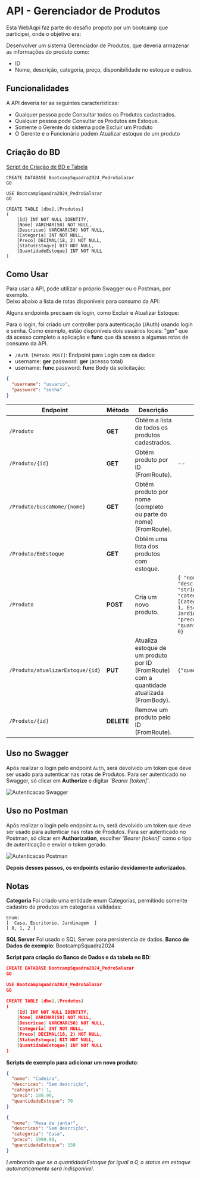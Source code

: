 
# API - Gerenciador de Produtos  
  
Esta WebAqpi faz parte do desafio propoto por um bootcamp que participei, onde o objetivo era:  
  
Desenvolver um sistema Gerenciador de Produtos, que deveria armazenar as informações do produto como:  
- ID  
- Nome, descrição, categoria, preço, disponibilidade no estoque e outros.

## Funcionalidades  
A API deveria ter as seguintes características:  
  
- Qualquer pessoa pode Consultar todos os Produtos cadastrados.  
- Qualquer pessoa pode Consultar os Produtos em Estoque.  
- Somente o Gerente do sistema pode Excluir um Produto  
- O Gerente e o Funcionário podem Atualizar estoque de um produto

## Criação do BD
[Script de Criação de BD e Tabela](https://github.com/PHSalazar/GerenciadorProdutos/blob/main/webapi_Produtos/CriacaoTabelaSQLServer.sql)

    CREATE DATABASE BootcampSquadra2024_PedroSalazar
    GO
    
    USE BootcampSquadra2024_PedroSalazar
    GO
    
    CREATE TABLE [dbo].[Produtos]
    (
    	[Id] INT NOT NULL IDENTITY, 
        [Nome] VARCHAR(50) NOT NULL, 
        [Descricao] VARCHAR(50) NOT NULL, 
        [Categoria] INT NOT NULL, 
        [Preco] DECIMAL(18, 2) NOT NULL,
        [StatusEstoque] BIT NOT NULL, 
        [QuantidadeEstoque] INT NOT NULL
    )
    
   ## Como Usar 

 
  



Para usar a API, pode utilizar o próprio Swagger ou o Postman, por exemplo.  
Deixo abaixo a lista de rotas disponíveis para consumo da API:

Alguns endpoints precisam de login, como Excluir e Atualizar Estoque:

Para o login, foi criado um controller para autenticação (/Auth) usando login e senha. Como exemplo, estão disponíveis dois usuários locais: "ger" que dá acesso completo a aplicação e **func** que dá acesso a algumas rotas de consumo da API.  
  
- `/Auth [Método POST]`: Endpoint para Login com os dados:  
- username: **ger** password: **ger** (acesso total)  
- username: **func** password: **func**
Body da solicitação:
```json
{
  "username": "usuario",
  "password": "senha"
}
```

| Endpoint | Método | Descrição | OBS |
|--|--|--|--|
| `/Produto` | **GET** |Obtém a lista de todos os produtos cadastrados.|
|``/Produto/{id}``|**GET**|Obtém produto por ID (FromRoute).|--|
|`/Produto/buscaNome/{nome}`|**GET** | Obtém produto por nome (completo ou parte do nome) (FromRoute). |
| `/Produto/EmEstoque`      | **GET** | Obtém uma lista dos produtos com estoque. |
| `/Produto` | **POST** |Cria um novo produto.| ```{ "nome": "string",  "descricao": "string",  "categoria": [Categorias: Casa = 1, Escritorio = 2, Jardinagem =3],  "preco": 0,  "quantidadeEstoque": 0}```
| `/Produto/atualizarEstoque/{id}` | **PUT** | Atualiza estoque de um produto por ID (FromRoute) com a quantidade atualizada (FromBody). | ```{"quantidade": 10}``` |
| `/Produto/{id}`         | **DELETE** | Remove um produto pelo ID (FromRoute). |



## Uso no Swagger
Após realizar o login pelo endpoint `Auth`, será devolvido um token que deve ser usado para autenticar nas rotas de Produtos.
Para ser autenticado no Swagger, só clicar em **Authorize** e digitar *'Bearer [token]'*.

![Autenticacao Swagger](https://github.com/user-attachments/assets/ba679910-d8ab-420e-9102-8b89801e5153)

## Uso no Postman
Após realizar o login pelo endpoint `Auth`, será devolvido um token que deve ser usado para autenticar nas rotas de Produtos.
Para ser autenticado no Postman, só clicar em **Authorization**, escolher '*Bearer [token]*' como o tipo de autenticação e enviar o token gerado.

![Autenticacao Postman](https://github.com/user-attachments/assets/e0915ae5-13dd-4540-a81e-1d9ff56aa1d2)

**Depois desses passos, os endpoints estarão devidamente autorizados.**

## Notas

**Categoria**
Foi criado uma entidade enum Categorias, permitindo somente cadastro de produtos em categorias validadas:

    Enum:  
    [  Casa, Escritorio, Jardinagem  ]
    [ 0, 1, 2 ]

**SQL Server**
Foi usado o SQL Server para persistencia de dados.
**Banco de Dados de exemplo**: BootcampSquadra2024

**Script para criação do Banco de Dados e da tabela no BD**:
```json
CREATE DATABASE BootcampSquadra2024_PedroSalazar
GO

USE BootcampSquadra2024_PedroSalazar
GO

CREATE TABLE [dbo].[Produtos]
(
	[Id] INT NOT NULL IDENTITY, 
    [Nome] VARCHAR(50) NOT NULL, 
    [Descricao] VARCHAR(50) NOT NULL, 
    [Categoria] INT NOT NULL, 
    [Preco] DECIMAL(18, 2) NOT NULL,
    [StatusEstoque] BIT NOT NULL, 
    [QuantidadeEstoque] INT NOT NULL
)
```

**Scripts de exemplo para adicionar um novo produto**:
```json
{
  "nome": "Cadeira",
  "descricao": "Sem descrição",
  "categoria": 1,
  "preco": 189.99,
  "quantidadeEstoque": 70
}
```

```json
{
  "nome": "Mesa de jantar",
  "descricao": "Sem descrição",
  "categoria": "Casa",
  "preco": 1999.99,
  "quantidadeEstoque": 150
}
```

*Lembrando que se a *quantidadeEstoque* for igual a 0, o status em estoque automaticamente será indisponível.*
